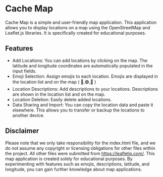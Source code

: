 
# Cache Map
Cache Map is a simple and user-friendly map application. This application allows you to display locations on a map using the OpenStreetMap and Leaflet.js libraries. It is specifically created for educational purposes.

## Features
* Add Locations: You can add locations by clicking on the map. The latitude and longitude coordinates are automatically populated in the input fields.
* Emoji Selection: Assign emojis to each location. Emojis are displayed in the location list and on the map ( 📍,🟢,🔴 )
* Location Descriptions: Add descriptions to your locations. Descriptions are shown in the location list and on the map.
* Location Deletion: Easily delete added locations.
* Data Sharing and Import: You can copy the location data and paste it elsewhere. This allows you to transfer or backup the locations to another device.

## Disclaimer
Please note that we only take responsibility for the index.html file, and we do not assume any copyright or licensing obligations for other files within the project. All other files were submitted from https://leafletjs.com/. 
This map application is created solely for educational purposes. By experimenting with features such as emojis, descriptions, latitude, and longitude, you can gain further knowledge about map applications.

